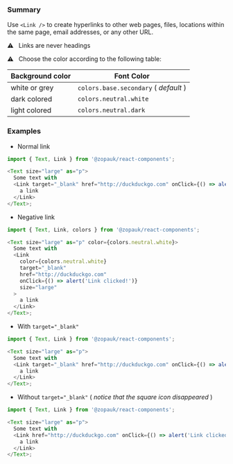 ### Summary

Use `<Link />` to create hyperlinks to other web pages, files, locations within the same page, email addresses, or any other URL.

⚠️ &nbsp; Links are never headings

⚠️ &nbsp; Choose the color according to the following table:

| Background color | Font Color                            |
| ---------------- | ------------------------------------- |
| white or grey    | `colors.base.secondary` ( _default_ ) |
| dark colored     | `colors.neutral.white`                |
| light colored    | `colors.neutral.dark`                 |

### Examples

- Normal link

```js
import { Text, Link } from '@zopauk/react-components';

<Text size="large" as="p">
  Some text with
  <Link target="_blank" href="http://duckduckgo.com" onClick={() => alert('Link clicked!')} size="large">
    a link
  </Link>
</Text>;
```

- Negative link

```js { "props": { "style": { "backgroundColor": "#00B9A7", "border": "none" } } }
import { Text, Link, colors } from '@zopauk/react-components';

<Text size="large" as="p" color={colors.neutral.white}>
  Some text with
  <Link
    color={colors.neutral.white}
    target="_blank"
    href="http://duckduckgo.com"
    onClick={() => alert('Link clicked!')}
    size="large"
  >
    a link
  </Link>
</Text>;
```

- With `target="_blank"`

```js
import { Text, Link } from '@zopauk/react-components';

<Text size="large" as="p">
  Some text with
  <Link target="_blank" href="http://duckduckgo.com" onClick={() => alert('Link clicked!')} size="large">
    a link
  </Link>
</Text>;
```

- Without `target="_blank"` ( _notice that the square icon disappeared_ )

```js
import { Text, Link } from '@zopauk/react-components';

<Text size="large" as="p">
  Some text with
  <Link href="http://duckduckgo.com" onClick={() => alert('Link clicked!')} size="large">
    a link
  </Link>
</Text>;
```
